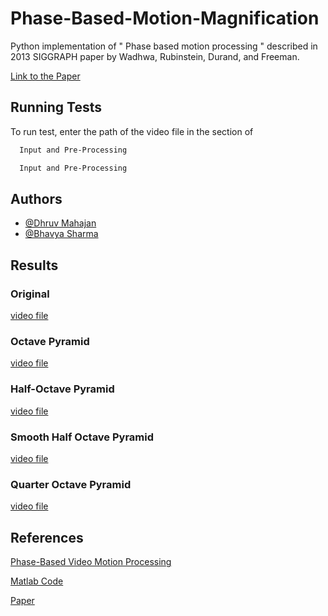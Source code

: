 
# Phase-Based-Motion-Magnification
Python implementation of " Phase based motion processing " described in 2013 SIGGRAPH paper by Wadhwa, Rubinstein, Durand, and Freeman.

[Link to the Paper](http://people.csail.mit.edu/nwadhwa/phase-video/phase-video.pdf)


## Running Tests

To run test, enter the path of the video file in the section of 

```bash
  Input and Pre-Processing
```

```bash
  Input and Pre-Processing
```

## Authors

- [@Dhruv Mahajan](https://github.com/Dhruv-Mahajan1)
- [@Bhavya Sharma](https://github.com/BhavyaSharma0212)

## Results

### Original
[video file](https://drive.google.com/file/d/1zaudNwWZ2udmVp1VzPi2hnFmGmNgHDYy/view?resourcekey)
### Octave Pyramid
[video file](https://drive.google.com/file/d/1--eHRO8E2swcm9EUui6nJn6ZojrDMLTp/view?usp=sharing)
### Half-Octave Pyramid
[video file](https://drive.google.com/file/d/1-0oq6Fx0KtD267jnnvBhU9AWIqZgYXfv/view?usp=sharing)
### Smooth Half Octave Pyramid
[video file](https://drive.google.com/file/d/10zyUErLr5XfZYGHm8anWV6x7A-MvepvV/view?usp=sharing)
### Quarter Octave Pyramid
[video file](https://drive.google.com/file/d/1HGvnre-3yibvWaIZAS4bEbgvO5IWjzWL/view?usp=sharing)

## References

[Phase-Based Video Motion Processing](http://people.csail.mit.edu/nwadhwa/phase-video/)

[ Matlab Code](https://github.com/rgov/vidmag)

[Paper](http://people.csail.mit.edu/nwadhwa/phase-video/phase-video.pdf)